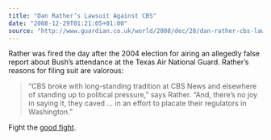 ```yaml
---
title: "Dan Rather’s Lawsuit Against CBS"
date: "2008-12-29T01:21:05+01:00"
source: "http://www.guardian.co.uk/world/2008/dec/28/dan-rather-cbs-lawsuit-bush"
---
```


Rather was fired the day after the 2004 election for airing an allegedly false report about Bush’s attendance at the Texas Air National Guard. Rather’s reasons for filing suit are valorous:

> “CBS broke with long-standing tradition at CBS News and elsewhere of standing up to political pressure,” says Rather. “And, there’s no joy in saying it, they caved … in an effort to placate their regulators in Washington.”

Fight the [good fight](http://www.reddit.com/r/politics/comments/7m26s/dan_rathers_70m_lawsuit_likely_to_deal_bush/).
